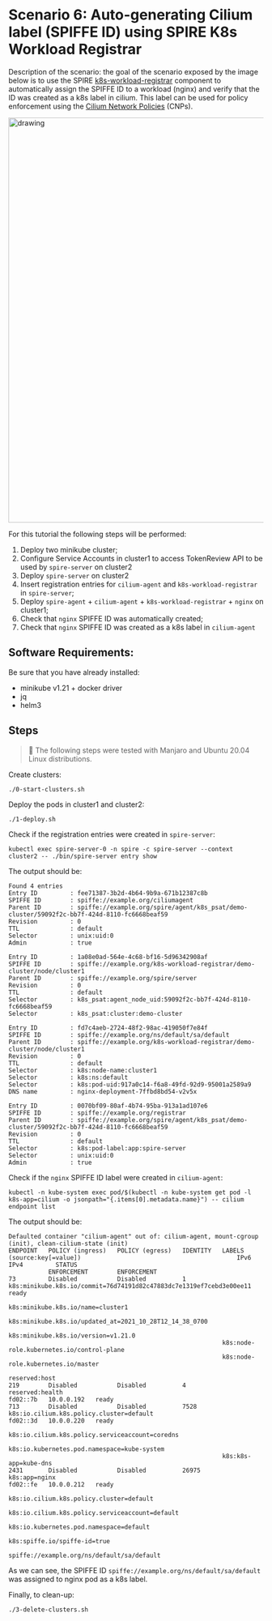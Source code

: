 # Scenario 6: Auto-generating Cilium label (SPIFFE ID) using SPIRE K8s Workload Registrar

Description of the scenario: the goal of the scenario exposed by the image below is to use the SPIRE [k8s-workload-registrar](https://github.com/spiffe/spire/tree/main/support/k8s/k8s-workload-registrar) component to automatically assign the SPIFFE ID to a workload (nginx) and verify that the ID was created as a k8s label in cilium. This label can be used for policy enforcement using the [Cilium Network Policies](https://docs.cilium.io/en/stable/concepts/kubernetes/policy/#ciliumnetworkpolicy) (CNPs). 

<img src="../imgs/scenario06.png" alt="drawing" width="800"/>

For this tutorial the following steps will be performed:
1. Deploy two minikube cluster;
1. Configure Service Accounts in cluster1 to access TokenReview API to be used by `spire-server` on cluster2
1. Deploy `spire-server` on cluster2
1. Insert registration entries for `cilium-agent` and `k8s-workload-registrar` in `spire-server`;
1. Deploy `spire-agent` + `cilium-agent` + `k8s-workload-registrar` + `nginx` on cluster1;
1. Check that `nginx` SPIFFE ID was automatically created;
1. Check that `nginx` SPIFFE ID was created as a k8s label in `cilium-agent`

## Software Requirements: 

Be sure that you have already installed: 

- minikube v1.21 + docker driver
- jq
- helm3

## Steps

> :memo: The following steps were tested with Manjaro and Ubuntu 20.04 Linux distributions. 

Create clusters:

```
./0-start-clusters.sh
```

Deploy the pods in cluster1 and cluster2:

```
./1-deploy.sh
```

Check if the registration entries were created in `spire-server`: 

```
kubectl exec spire-server-0 -n spire -c spire-server --context cluster2 -- ./bin/spire-server entry show  
```

The output should be: 

```
Found 4 entries
Entry ID         : fee71387-3b2d-4b64-9b9a-671b12387c8b
SPIFFE ID        : spiffe://example.org/ciliumagent
Parent ID        : spiffe://example.org/spire/agent/k8s_psat/demo-cluster/59092f2c-bb7f-424d-8110-fc6668beaf59
Revision         : 0
TTL              : default
Selector         : unix:uid:0
Admin            : true

Entry ID         : 1a08e0ad-564e-4c68-bf16-5d96342908af
SPIFFE ID        : spiffe://example.org/k8s-workload-registrar/demo-cluster/node/cluster1
Parent ID        : spiffe://example.org/spire/server
Revision         : 0
TTL              : default
Selector         : k8s_psat:agent_node_uid:59092f2c-bb7f-424d-8110-fc6668beaf59
Selector         : k8s_psat:cluster:demo-cluster

Entry ID         : fd7c4aeb-2724-48f2-98ac-419050f7e84f
SPIFFE ID        : spiffe://example.org/ns/default/sa/default
Parent ID        : spiffe://example.org/k8s-workload-registrar/demo-cluster/node/cluster1
Revision         : 0
TTL              : default
Selector         : k8s:node-name:cluster1
Selector         : k8s:ns:default
Selector         : k8s:pod-uid:917a0c14-f6a8-49fd-92d9-95001a2589a9
DNS name         : nginx-deployment-7ffbd8bd54-v2v5x

Entry ID         : 0070bf09-80af-4b74-95ba-913a1ad107e6
SPIFFE ID        : spiffe://example.org/registrar
Parent ID        : spiffe://example.org/spire/agent/k8s_psat/demo-cluster/59092f2c-bb7f-424d-8110-fc6668beaf59
Revision         : 0
TTL              : default
Selector         : k8s:pod-label:app:spire-server
Selector         : unix:uid:0
Admin            : true
```

Check if the `nginx` SPIFFE ID label were created in `cilium-agent`:

```
kubectl -n kube-system exec pod/$(kubectl -n kube-system get pod -l k8s-app=cilium -o jsonpath="{.items[0].metadata.name}") -- cilium endpoint list
```

The output should be:
```
Defaulted container "cilium-agent" out of: cilium-agent, mount-cgroup (init), clean-cilium-state (init)
ENDPOINT   POLICY (ingress)   POLICY (egress)   IDENTITY   LABELS (source:key[=value])                                           IPv6       IPv4         STATUS   
           ENFORCEMENT        ENFORCEMENT                                                                                                                
73         Disabled           Disabled          1          k8s:minikube.k8s.io/commit=76d74191d82c47883dc7e1319ef7cebd3e00ee11                           ready   
                                                           k8s:minikube.k8s.io/name=cluster1                                                                     
                                                           k8s:minikube.k8s.io/updated_at=2021_10_28T12_14_38_0700                                               
                                                           k8s:minikube.k8s.io/version=v1.21.0                                                                   
                                                           k8s:node-role.kubernetes.io/control-plane                                                             
                                                           k8s:node-role.kubernetes.io/master                                                                    
                                                           reserved:host                                                                                         
219        Disabled           Disabled          4          reserved:health                                                       fd02::7b   10.0.0.192   ready   
713        Disabled           Disabled          7528       k8s:io.cilium.k8s.policy.cluster=default                              fd02::3d   10.0.0.220   ready   
                                                           k8s:io.cilium.k8s.policy.serviceaccount=coredns                                                       
                                                           k8s:io.kubernetes.pod.namespace=kube-system                                                           
                                                           k8s:k8s-app=kube-dns                                                                                  
2431       Disabled           Disabled          26975      k8s:app=nginx                                                         fd02::fe   10.0.0.212   ready   
                                                           k8s:io.cilium.k8s.policy.cluster=default                                                              
                                                           k8s:io.cilium.k8s.policy.serviceaccount=default                                                       
                                                           k8s:io.kubernetes.pod.namespace=default                                                               
                                                           k8s:spiffe.io/spiffe-id=true                                                                          
                                                           spiffe://example.org/ns/default/sa/default  
```

As we can see, the SPIFFE ID `spiffe://example.org/ns/default/sa/default` was assigned to nginx pod as a k8s label.

Finally, to clean-up:

```
./3-delete-clusters.sh
```
